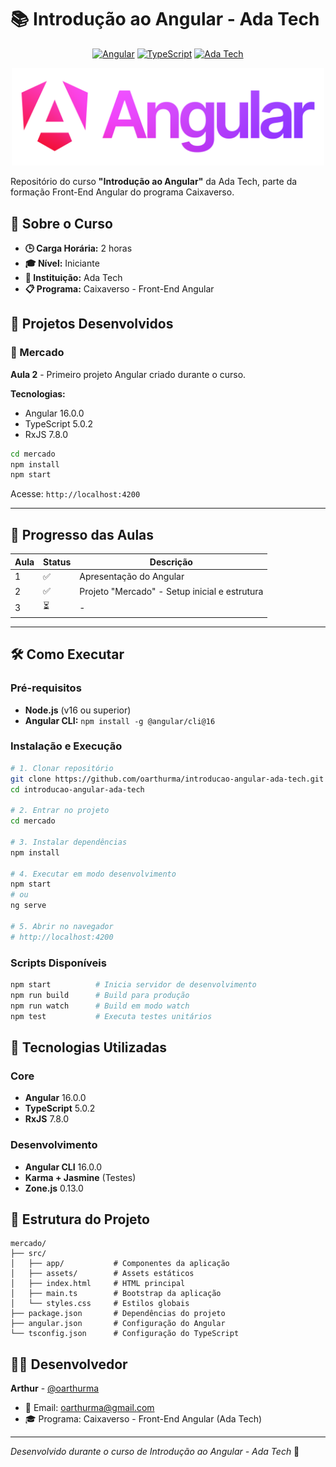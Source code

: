 # 📚 Introdução ao Angular - Ada Tech

<div align="center">
  
  [![Angular](https://img.shields.io/badge/Angular-16.0.0-DD0031?style=for-the-badge&logo=angular&logoColor=white)](https://angular.io/)
  [![TypeScript](https://img.shields.io/badge/TypeScript-5.0.2-007ACC?style=for-the-badge&logo=typescript&logoColor=white)](https://www.typescriptlang.org/)
  [![Ada Tech](https://img.shields.io/badge/Ada%20Tech-8B5CF6?style=for-the-badge)](https://ada.tech/)

  <!-- Logo Angular com gradiente -->
  <img src="/assets/angular_wordmark_gradient.png" width="500" alt="Angular Course Banner">

</div>

Repositório do curso **"Introdução ao Angular"** da Ada Tech, parte da formação Front-End Angular do programa Caixaverso.

## 🎯 Sobre o Curso

- **🕒 Carga Horária:** 2 horas
- **🎓 Nível:** Iniciante
- **🏢 Instituição:** Ada Tech
- **📋 Programa:** Caixaverso - Front-End Angular

## 📂 Projetos Desenvolvidos

### 🛒 Mercado

**Aula 2** - Primeiro projeto Angular criado durante o curso.

**Tecnologias:**

- Angular 16.0.0
- TypeScript 5.0.2
- RxJS 7.8.0

```bash
cd mercado
npm install
npm start
```

Acesse: `http://localhost:4200`

---

## 📝 Progresso das Aulas

| Aula | Status | Descrição                                     |
| ---- | ------ | --------------------------------------------- |
| 1    | ✅     | Apresentação do Angular                       |
| 2    | ✅     | Projeto "Mercado" - Setup inicial e estrutura |
| 3    | ⏳     | -                                             |

---

## 🛠️ Como Executar

### Pré-requisitos

- **Node.js** (v16 ou superior)
- **Angular CLI:** `npm install -g @angular/cli@16`

### Instalação e Execução

```bash
# 1. Clonar repositório
git clone https://github.com/oarthurma/introducao-angular-ada-tech.git
cd introducao-angular-ada-tech

# 2. Entrar no projeto
cd mercado

# 3. Instalar dependências
npm install

# 4. Executar em modo desenvolvimento
npm start
# ou
ng serve

# 5. Abrir no navegador
# http://localhost:4200
```

### Scripts Disponíveis

```bash
npm start          # Inicia servidor de desenvolvimento
npm run build      # Build para produção
npm run watch      # Build em modo watch
npm test           # Executa testes unitários
```

## 🚀 Tecnologias Utilizadas

### Core

- **Angular** 16.0.0
- **TypeScript** 5.0.2
- **RxJS** 7.8.0

### Desenvolvimento

- **Angular CLI** 16.0.0
- **Karma + Jasmine** (Testes)
- **Zone.js** 0.13.0

## 📁 Estrutura do Projeto

```
mercado/
├── src/
│   ├── app/           # Componentes da aplicação
│   ├── assets/        # Assets estáticos
│   ├── index.html     # HTML principal
│   ├── main.ts        # Bootstrap da aplicação
│   └── styles.css     # Estilos globais
├── package.json       # Dependências do projeto
├── angular.json       # Configuração do Angular
└── tsconfig.json      # Configuração do TypeScript
```

## 👨‍💻 Desenvolvedor

**Arthur** - [@oarthurma](https://github.com/oarthurma)

- 📧 Email: [oarthurma@gmail.com](mailto:oarthurma@gmail.com)
- 🎓 Programa: Caixaverso - Front-End Angular (Ada Tech)

---

_Desenvolvido durante o curso de Introdução ao Angular - Ada Tech_ 🚀
